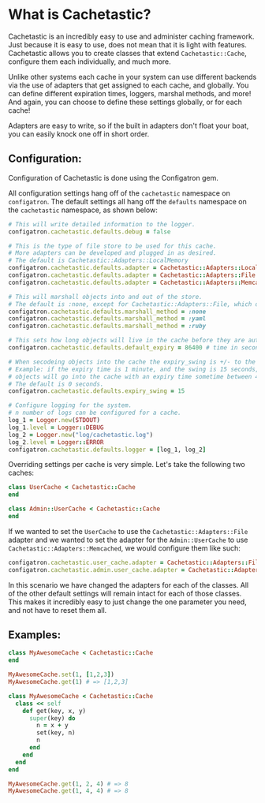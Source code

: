 # What is Cachetastic?

Cachetastic is an incredibly easy to use and administer caching framework. Just because it is easy to use, does not mean that it is light with features. Cachetastic allows you to create classes that extend <code>Cachetastic::Cache</code>, configure them each individually, and much more.

Unlike other systems each cache in your system can use different backends via the use of adapters that get assigned to each cache, and globally. You can define different expiration times, loggers, marshal methods, and more! And again, you can choose to define these settings globally, or for each cache!

Adapters are easy to write, so if the built in adapters don't float your boat, you can easily knock one off in short order.

## Configuration:

Configuration of Cachetastic is done using the Configatron gem.

All configuration settings hang off of the <code>cachetastic</code> namespace on <code>configatron</code>. The default settings all hang off the <code>defaults</code> namespace on the <code>cachetastic</code> namespace, as shown below:

```ruby
# This will write detailed information to the logger.
configatron.cachetastic.defaults.debug = false

# This is the type of file store to be used for this cache.
# More adapters can be developed and plugged in as desired.
# The default is Cachetastic::Adapters::LocalMemory
configatron.cachetastic.defaults.adapter = Cachetastic::Adapters::LocalMemory
configatron.cachetastic.defaults.adapter = Cachetastic::Adapters::File
configatron.cachetastic.defaults.adapter = Cachetastic::Adapters::Memcached

# This will marshall objects into and out of the store.
# The default is :none, except for Cachetastic::Adapters::File, which defaults to :yaml
configatron.cachetastic.defaults.marshall_method = :none
configatron.cachetastic.defaults.marshall_method = :yaml
configatron.cachetastic.defaults.marshall_method = :ruby

# This sets how long objects will live in the cache before they are auto expired.
configatron.cachetastic.defaults.default_expiry = 86400 # time in seconds (default: 24 hours)

# When secodeing objects into the cache the expiry_swing is +/- to the expiry time.
# Example: if the expiry time is 1 minute, and the swing is 15 seconds,
# objects will go into the cache with an expiry time sometime between 45 seconds and 75 seconds.
# The default is 0 seconds.
configatron.cachetastic.defaults.expiry_swing = 15

# Configure logging for the system.
# n number of logs can be configured for a cache.
log_1 = Logger.new(STDOUT)
log_1.level = Logger::DEBUG
log_2 = Logger.new("log/cachetastic.log")
log_2.level = Logger::ERROR
configatron.cachetastic.defaults.logger = [log_1, log_2]
```

Overriding settings per cache is very simple. Let's take the following two caches:

```ruby
class UserCache < Cachetastic::Cache
end

class Admin::UserCache < Cachetastic::Cache
end
```

If we wanted to set the <code>UserCache</code> to use the <code>Cachetastic::Adapters::File</code> adapter and we wanted to set the adapter for 
the <code>Admin::UserCache</code> to use <code>Cachetastic::Adapters::Memcached</code>, we would configure them like such:

```ruby
configatron.cachetastic.user_cache.adapter = Cachetastic::Adapters::File
configatron.cachetastic.admin.user_cache.adapter = Cachetastic::Adapters::Memcached
```

In this scenario we have changed the adapters for each of the classes. All of the other default settings will remain intact for each of those classes. This makes it incredibly easy to just change the one parameter you need, and not have to reset them all.
    
## Examples:

```ruby
class MyAwesomeCache < Cachetastic::Cache
end

MyAwesomeCache.set(1, [1,2,3])
MyAwesomeCache.get(1) # => [1,2,3]

class MyAwesomeCache < Cachetastic::Cache
  class << self
    def get(key, x, y)
      super(key) do
        n = x + y
        set(key, n)
        n
      end
    end
  end
end

MyAwesomeCache.get(1, 2, 4) # => 8
MyAwesomeCache.get(1, 4, 4) # => 8
```